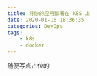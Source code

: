 ```yaml
---
title: 将你的应用部署在 K8S 上
date: 2020-01-16 18:36:35
categories: DevOps
tags:
    - k8s
    - docker
---
```

随便写点占位的
